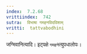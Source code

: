 ```yaml
---
index:  7.2.68
vrittiindex:  742
sutra:  विभाषा गमहनविदविशाम्
vritti:  tattvabodhini 
---
```


जग्मिवानित्यादि। इट्पक्षे `गमहने`त्युपधालोपः। 

